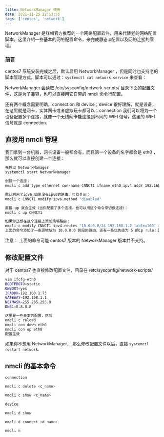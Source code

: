 ```yaml
---
title: NetworkManager 使用
date: 2021-11-25 22:13:55
tags: ['centos', 'network']
---
```


NetworkManager 是红帽官方推荐的一个网络配置软件，用来代替老的网络配置脚本。这里介绍一些基本的网络配置命令，来完成静态ip配置以及网络连接的管理。

### 前言
centos7 系统安装完成之后，默认启用 NetworkManager ，但是同时也支持老的脚本管理方式，脚本可以通过：`systemctl cat network.service` 来查看：

NetworkManager 会读取 /etc/sysconfig/network-scripts/ 目录下面的配置文件，这是为了兼容，也可以直接用它自带的 nmcli 命令行配置。

还有两个概念需要明确，connection 和 device；device 很好理解，就是设备，在这里就是网卡，实体网卡或者虚拟玩卡都可以；connection 我们可以将为一个设备配置多个连接，就像一个无线网卡能连接到不同的 WIFI 信号，这里的 WIFI 信号就是 connection.

## 直接用 nmcli 管理
我们拿到一台机器，网卡设备一般都会有，而且第一个设备的名字都会是 eth0 ，那么就可以直接创建一个连接：
```bash
先启动 NetworkManager
systemctl start NetworkManager

创建一个连接：
nmcli c add type ethernet con-name CNNCT1 ifname eth0 ipv4.addr 192.168.1.100/24 ipv4.gateway 192.168.1.1 ipv4.dns 198.168.1.1 ipv4.method manual

默认启用了ipv6,如果没有ipv6的路由，可以关闭：
nmcli c CNNCT1 modify ipv6.method "disabled"

直接 up 就会生效（当你配置了多个连接，也可以用这个命令来切换连接）：
nmcli c up CNNCT1

如果你还想在这个连接上添加策略路由：
nmcli c modify CNNCT1 ipv4.routes "10.0.0.0/24 192.168.1.2 table=100" ipv4.routing-rules "priority 5 fwmark1 table 100"
上面的命令添加了一条源地址为 10.0.0.0 网段的路由，还有一条优先级为 5 的ip rule；因为直接用 ip 命令的话，机器重启配置就没了，所以这样更好。
```
注意： 上面的命令可能 centos7 版本的 NetworkManager 版本并不支持。

## 修改配置文件
对于 centos7 也直接修改配置文件，目录在 /etc/sysconfig/network-scripts/
```bash
vim ifcfg-eth0
BOOTPROTO=static
ONBOOT=yes
IPADDR=192.168.1.73
GATEWAY=192.168.1.1
NETMASK=255.255.255.0
DNS1=8.8.8.8

这里是一些基本的配置，然后
nmcli c reload
nmcli con down eth0
nmcli con up eth0
配置生效
```

如果你不想用 NetworkManager， 那么修改配置文件以后，直接 `systemctl restart network`.

## nmcli 的基本命令
```bash
connection

nmcli c delete <c_name>

nmcli c show <c_name>

device

nmcli d show

nmcli d connect <d_name>

nmcli n
```